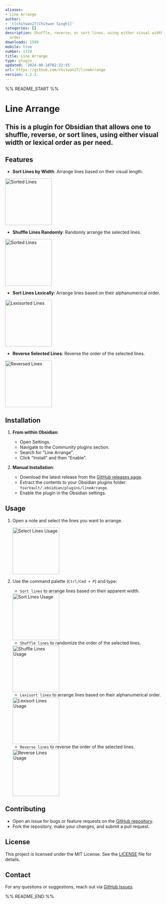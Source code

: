 ```yaml
---
aliases:
- Line Arrange
author:
- '[[chitwan27|Chitwan Singh]]'
categories: []
description: Shuffle, reverse, or sort lines, using either visual width or lexical
  order.
downloads: 1599
mobile: true
number: 1720
title: Line Arrange
type: plugin
updated: '2024-08-18T02:32:55'
url: https://github.com/chitwan27/lineArrange
version: 1.2.1
---
```


%% README_START %%

# Line Arrange

## This is a plugin for Obsidian that allows one to shuffle, reverse, or sort lines, using either visual width or lexical order as per need.

## Features

- **Sort Lines by Width**: Arrange lines based on their visual length.

<img src="https://raw.githubusercontent.com/chitwan27/lineArrange/HEAD/.\assets\sorted.png" alt="Sorted Lines" width="auto" height="150px" />

- **Shuffle Lines Randomly**: Randomly arrange the selected lines.

<img src="https://raw.githubusercontent.com/chitwan27/lineArrange/HEAD/.\assets\shuffled.png" alt="Sorted Lines" width="auto" height="150px" />

- **Sort Lines Lexically**: Arrange lines based on their alphanumerical order.

<img src="https://raw.githubusercontent.com/chitwan27/lineArrange/HEAD/.\assets\lexisrted.png" alt="Lexisorted Lines" width="auto" height="150px" />

- **Reverse Selected Lines**: Reverse the order of the selected lines.

<img src="https://raw.githubusercontent.com/chitwan27/lineArrange/HEAD/.\assets\reversed.png" alt="Reversed Lines" width="auto" height="150px" />

## Installation

1. **From within Obsidian**:
   - Open Settings.
   - Navigate to the Community plugins section.
   - Search for "Line Arrange".
   - Click "Install" and then "Enable".

2. **Manual Installation**:
   - Download the latest release from the [GitHub releases page](https://github.com/chitwan27/lineArrange/releases).
   - Extract the contents to your Obsidian plugins folder: `YourVault/.obsidian/plugins/lineArrange`.
   - Enable the plugin in the Obsidian settings.

## Usage

1. Open a note and select the lines you want to arrange.

   <img src="https://raw.githubusercontent.com/chitwan27/lineArrange/HEAD/.\assets\select.png" alt="Select Lines Usage" width="auto" height="150px" />


2. Use the command palette (`Ctrl/Cmd + P`) and type:
   - `Sort lines` to arrange lines based on their apparent width.

   <img src="https://raw.githubusercontent.com/chitwan27/lineArrange/HEAD/.\assets\sort.png" alt="Sort Lines Usage" width="auto" height="150px" />

   - `Shuffle lines` to randomize the order of the selected lines.

   <img src="https://raw.githubusercontent.com/chitwan27/lineArrange/HEAD/.\assets\shuffle.png" alt="Shuffle Lines Usage" width="auto" height="150px" />

   - `Lexisort lines` to arrange lines based on their alphanumerical order.

   <img src="https://raw.githubusercontent.com/chitwan27/lineArrange/HEAD/.\assets\lexisrt.png" alt="Lexisort Lines Usage" width="auto" height="150px" />

   - `Reverse lines` to reverse the order of the selected lines.

   <img src="https://raw.githubusercontent.com/chitwan27/lineArrange/HEAD/.\assets\reverse.png" alt="Reverse Lines Usage" width="auto" height="150px" />

## Contributing

- Open an issue for bugs or feature requests on the [GitHub repository](https://github.com/chitwan27/lineArrange/issues).
- Fork the repository, make your changes, and submit a pull request.

## License

This project is licensed under the MIT License. See the [LICENSE](https://github.com/chitwan27/lineArrange/blob/master/LICENSE) file for details.

## Contact

For any questions or suggestions, reach out via [GitHub Issues](https://github.com/chitwan27/lineArrange/issues).


%% README_END %%